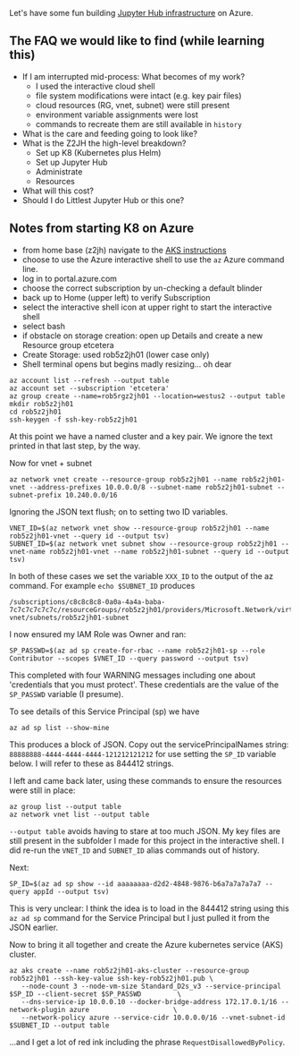 Let's have some fun building [Jupyter Hub infrastructure](https://zero-to-jupyterhub.readthedocs.io/en/latest/)
on Azure.



## The FAQ we would like to find (while learning this)

- If I am interrupted mid-process: What becomes of my work?
    - I used the interactive cloud shell 
    - file system modifications were intact (e.g. key pair files) 
    - cloud resources (RG, vnet, subnet) were still present
    - environment variable assignments were lost
    - commands to recreate them are still available in `history`
- What is the care and feeding going to look like?
- What is the Z2JH the high-level breakdown?
    - Set up K8 (Kubernetes plus Helm)
    - Set up Jupyter Hub
    - Administrate
    - Resources
- What will this cost? 
- Should I do Littlest Jupyter Hub or this one?


## Notes from starting K8 on Azure

- from home base (z2jh) navigate to the [AKS instructions](https://zero-to-jupyterhub.readthedocs.io/en/latest/kubernetes/microsoft/step-zero-azure.html)
- choose to use the Azure interactive shell to use the `az` Azure command line.
- log in to portal.azure.com
- choose the correct subscription by un-checking a default blinder
- back up to Home (upper left) to verify Subscription
- select the interactive shell icon at upper right to start the interactive shell
- select bash 
- if obstacle on storage creation: open up Details and create a new Resource group etcetera
- Create Storage: used rob5z2jh01 (lower case only)
- Shell terminal opens but begins madly resizing... oh dear


```
az account list --refresh --output table
az account set --subscription 'etcetera'
az group create --name=rob5rgz2jh01 --location=westus2 --output table
mkdir rob5z2jh01
cd rob5z2jh01
ssh-keygen -f ssh-key-rob5z2jh01
```


At this point we have a named cluster and a key pair. We ignore the text printed in that last step, by the way.


Now for vnet + subnet

```
az network vnet create --resource-group rob5z2jh01 --name rob5z2jh01-vnet --address-prefixes 10.0.0.0/8 --subnet-name rob5z2jh01-subnet --subnet-prefix 10.240.0.0/16
```

Ignoring the JSON text flush; on to setting two ID variables.


```
VNET_ID=$(az network vnet show --resource-group rob5z2jh01 --name rob5z2jh01-vnet --query id --output tsv)
SUBNET_ID=$(az network vnet subnet show --resource-group rob5z2jh01 --vnet-name rob5z2jh01-vnet --name rob5z2jh01-subnet --query id --output tsv)
```

In both of these cases we set the variable `XXX_ID` to the output of the az command. For example `echo $SUBNET_ID` produces


```
/subscriptions/c8c8c8c8-0a0a-4a4a-baba-7c7c7c7c7c7c/resourceGroups/rob5z2jh01/providers/Microsoft.Network/virtualNetworks/rob5z2jh01-vnet/subnets/rob5z2jh01-subnet
```

I now ensured my IAM Role was Owner and ran: 


```
SP_PASSWD=$(az ad sp create-for-rbac --name rob5z2jh01-sp --role Contributor --scopes $VNET_ID --query password --output tsv) 
```

This completed with four WARNING messages including one about 'credentials that you must protect'. These credentials are
the value of the `SP_PASSWD` variable (I presume).


To see details of this Service Principal (sp) we have

```
az ad sp list --show-mine
```

This produces a block of JSON. Copy out the servicePrincipalNames string: `88888888-4444-4444-4444-121212121212` 
for use setting the `SP_ID` variable below. I will refer to these as 844412 strings.


I left and came back later, using these commands to ensure the resources were still in place: 


```
az group list --output table
az network vnet list --output table
```

`--output table` avoids having to stare at too much JSON. My key files are still present in the subfolder
I made for this project in the interactive shell. I did re-run the `VNET_ID` and `SUBNET_ID` alias commands out of
history. 


Next: 


```
SP_ID=$(az ad sp show --id aaaaaaaa-d2d2-4848-9876-b6a7a7a7a7a7 --query appId --output tsv)
```


This is very unclear: I think the idea is to load in the 844412 string using this `az ad sp` command 
for the Service Principal but I just pulled it from the JSON earlier. 


Now to bring it all together and create the Azure kubernetes service (AKS) cluster.


```
az aks create --name rob5z2jh01-aks-cluster --resource-group rob5z2jh01 --ssh-key-value ssh-key-rob5z2jh01.pub \
   --node-count 3 --node-vm-size Standard_D2s_v3 --service-principal $SP_ID --client-secret $SP_PASSWD         \
   --dns-service-ip 10.0.0.10 --docker-bridge-address 172.17.0.1/16 --network-plugin azure                     \
   --network-policy azure --service-cidr 10.0.0.0/16 --vnet-subnet-id $SUBNET_ID --output table
```

...and I get a lot of red ink including the phrase `RequestDisallowedByPolicy`. 

